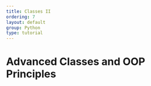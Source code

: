 ```yaml
---
title: Classes II
ordering: 7
layout: default
group: Python
type: tutorial
---
```


# Advanced Classes and OOP Principles



